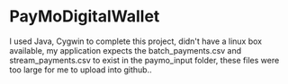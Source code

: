 # PayMoDigitalWallet
I used Java, Cygwin to complete this project, didn't have a linux box available, my application expects 
the batch_payments.csv and stream_payments.csv to exist in the paymo_input folder, these files were too large for 
me to upload into github..
